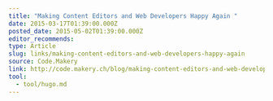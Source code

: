 ```yaml
---
title: "Making Content Editors and Web Developers Happy Again "
date: 2015-03-17T01:39:00.000Z
posted_date: 2015-05-02T01:39:00.000Z
editor_recommends:
type: Article
slug: links/making-content-editors-and-web-developers-happy-again
source: Code.Makery
link: http://code.makery.ch/blog/making-content-editors-and-web-developers-happy/
tool:
  - tool/hugo.md
---
```

